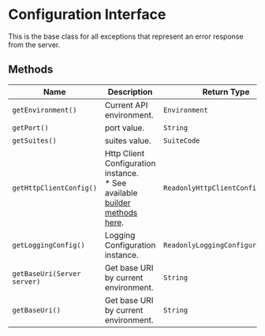 
# Configuration Interface

This is the base class for all exceptions that represent an error response from the server.

## Methods

| Name | Description | Return Type |
|  --- | --- | --- |
| `getEnvironment()` | Current API environment. | `Environment` |
| `getPort()` | port value. | `String` |
| `getSuites()` | suites value. | `SuiteCode` |
| `getHttpClientConfig()` | Http Client Configuration instance.<br>* See available [builder methods here](/doc/http-client-configuration-builder.md). | `ReadonlyHttpClientConfiguration` |
| `getLoggingConfig()` | Logging Configuration instance. | `ReadonlyLoggingConfiguration` |
| `getBaseUri(Server server)` | Get base URI by current environment. | `String` |
| `getBaseUri()` | Get base URI by current environment. | `String` |

